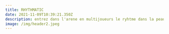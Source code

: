 ```yaml
---
title: RHYTHMATIC
date: 2021-11-09T10:39:21.350Z
description: entrez dans l'arene en multijoueurs le ryhtme dans la peau
image: /img/header2.jpeg
---
```

